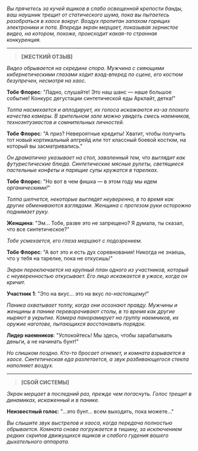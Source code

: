 _Вы прячетесь за кучей ящиков в слабо освещенной крепости банды, ваш наушник трещит от статического шума, пока вы пытаетесь разобраться в хаосе вокруг. Воздух пропитан запахом горящих электроники и пота. Впереди экран мерцает, показывая зернистое видео, на котором, похоже, происходит какая-то странная конкуренция._

---

> **[ЖЕСТКИЙ ОТЗЫВ]**

_Видео обрывается на середине спора. Мужчина с сияющими кибернетическими глазами ходит взад-вперед по сцене, его костюм безупречен, несмотря на хаос._

**Тобе Флорес**: "Ладно, слушайте! Это наш шанс — наше большое событие! Конкурс дегустации синтетической еды Арклайт, детка!"

_Толпа насмехается и аплодирует, их голоса искажаются из-за плохого качества камеры. В зрительном зале можно увидеть смесь наемников, техноэнтузиастов и сомнительных личностей._

**Тобе Флорес**: "А приз? Невероятные кредиты! Хватит, чтобы получить тот новый кортикальный апгрейд или тот классный боевой костюм, на который вы засматривались."

_Он драматично указывает на стол, заваленный тем, что выглядит как футуристические блюда. Синтетические мясные рулеты, светящиеся пастельные конфеты и парящие супы кружатся в тарелках._

**Тобе Флорес**: "Но вот в чем фишка — в этом году мы идем _органическими!_"

_Толпа шепчется, некоторые выглядят неуверенно, в то время как другие обмениваются взглядами. Женщина с протезом руки осторожно поднимает руку._

**Женщина**: "Эм… Тобе, разве это не запрещено? Я думала, ты сказал, что все синтетическое?"

_Тобе усмехается, его глаза мерцают с подозрением._

**Тобе Флорес**: "А вот это и есть дух соревнования! Никогда не знаешь, что у тебя на тарелке, пока не откусишь!"

_Экран переключается на крупный план одного из участников, который с неуверенностью откусывает. Его лицо искажается в ужасе, когда он кричит._

**Участник 1**: "Это на вкус… это на вкус _по-настоящему!_"

_Паника охватывает толпу, когда они осознают правду. Мужчины и женщины в панике переворачивают столы, в то время как другие ныряют в укрытие. Камера панорамирует на группу наемников, их оружие наготове, пытающихся восстановить порядок._

**Лидер наемников**: "Успокойтесь! Мы здесь, чтобы зарабатывать деньги, а не начинать бунт!"

_Но слишком поздно. Кто-то бросает огнемет, и комната взрывается в хаосе. Синтетическая еда разлетается, а звук разбивающегося стекла наполняет воздух._

---

> **[СБОЙ СИСТЕМЫ]**

_Экран мерцает в последний раз, прежде чем погаснуть. Голос трещит в динамиках, искаженный и в панике._

**Неизвестный голос**: "…это бунт… всем выходить, пока можете…"

_Вы слышите звук выстрелов и хаоса, когда передача полностью обрывается. Комната снова погружается в тишину, за исключением редких скрипов движущихся ящиков и слабого гудения вашего дыхательного аппарата._

